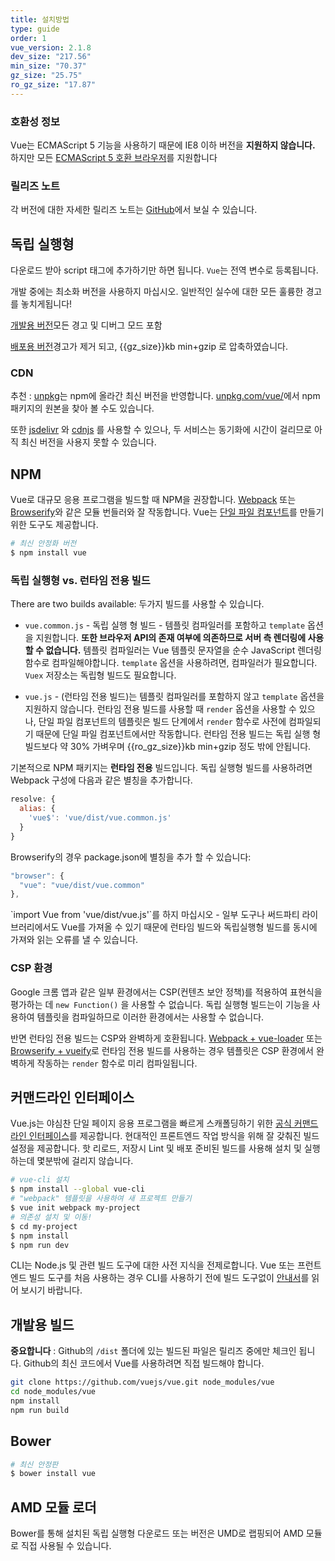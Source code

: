 ```yaml
---
title: 설치방법
type: guide
order: 1
vue_version: 2.1.8
dev_size: "217.56"
min_size: "70.37"
gz_size: "25.75"
ro_gz_size: "17.87"
---
```


### 호환성 정보

Vue는 ECMAScript 5 기능을 사용하기 때문에 IE8 이하 버전을 **지원하지 않습니다.** 하지만 모든 [ECMAScript 5 호환 브라우저](http://caniuse.com/#feat=es5)를 지원합니다

### 릴리즈 노트

각 버전에 대한 자세한 릴리즈 노트는 [GitHub](https://github.com/vuejs/vue/releases)에서 보실 수 있습니다.

## 독립 실행형

다운로드 받아 script 태그에 추가하기만 하면 됩니다. `Vue`는 전역 변수로 등록됩니다.

<p class = "tip">개발 중에는 최소화 버전을 사용하지 마십시오. 일반적인 실수에 대한 모든 훌륭한 경고를 놓치게됩니다! </p>

<div id="downloads">
<a class="button" href="/js/vue.js" download>개발용 버전</a><span class="light info">모든 경고 및 디버그 모드 포함</span>

<a class="button" href="/js/vue.min.js" download>배포용 버전</a><span class="light info">경고가 제거 되고, {{gz_size}}kb min+gzip 로 압축하였습니다.</span>
</div>

### CDN

추천 : [unpkg](https://unpkg.com/vue/dist/vue.js)는 npm에 올라간 최신 버전을 반영합니다. [unpkg.com/vue/](https://unpkg.com/vue/)에서 npm 패키지의 원본을 찾아 볼 수도 있습니다.

또한 [jsdelivr](//cdn.jsdelivr.net/vue/{{vue_version}}/vue.js) 와 [cdnjs](//cdnjs.cloudflare.com/ajax/libs/vue/{{vue_version}}/vue.js) 를 사용할 수 있으나, 두 서비스는 동기화에 시간이 걸리므로 아직 최신 버전을 사용지 못할 수 있습니다.

## NPM

Vue로 대규모 응용 프로그램을 빌드할 때 NPM을 권장합니다. [Webpack](http://webpack.github.io/) 또는 [Browserify](http://browserify.org/)와 같은 모듈 번들러와 잘 작동합니다. Vue는 [단일 파일 컴포넌트](single-file-components.html)를 만들기 위한 도구도 제공합니다.

``` bash
# 최신 안정화 버전
$ npm install vue
```

### 독립 실행형 vs. 런타임 전용 빌드

There are two builds available:
두가지 빌드를 사용할 수 있습니다.

- `vue.common.js` - 독립 실행 형 빌드 - 템플릿 컴파일러를 포함하고 `template` 옵션을 지원합니다. **또한 브라우저 API의 존재 여부에 의존하므로 서버 측 렌더링에 사용할 수 없습니다.** 템플릿 컴파일러는 Vue 템플릿 문자열을 순수 JavaScript 렌더링 함수로 컴파일해야합니다. `template` 옵션을 사용하려면, 컴파일러가 필요합니다. `Vuex` 저장소는 독립형 빌드도 필요합니다.

- `vue.js` - (런타임 전용 빌드)는 템플릿 컴파일러를 포함하지 않고 `template` 옵션을 지원하지 않습니다. 런타임 전용 빌드를 사용할 때 `render` 옵션을 사용할 수 있으나, 단일 파일 컴포넌트의 템플릿은 빌드 단계에서 `render` 함수로 사전에 컴파일되기 때문에 단일 파일 컴포넌트에서만 작동합니다. 런타임 전용 빌드는 독립 실행 형 빌드보다 약 30% 가벼우며 {{ro_gz_size}}kb min+gzip 정도 밖에 안됩니다.

기본적으로 NPM 패키지는 **런타임 전용** 빌드입니다. 독립 실행형 빌드를 사용하려면 Webpack 구성에 다음과 같은 별칭을 추가합니다.

``` js
resolve: {
  alias: {
    'vue$': 'vue/dist/vue.common.js'
  }
}
```

Browserify의 경우 package.json에 별칭을 추가 할 수 있습니다:

``` js
"browser": {
  "vue": "vue/dist/vue.common"
},
```

<p class="tip">`import Vue from 'vue/dist/vue.js'`를 하지 마십시오 - 일부 도구나 써드파티 라이브러리에서도 Vue를 가져올 수 있기 때문에 런타임 빌드와 독립실행형 빌드를 동시에 가져와 읽는 오류를 낼 수 있습니다.</p>

### CSP 환경

Google 크롬 앱과 같은 일부 환경에서는 CSP(컨텐츠 보안 정책)를 적용하여 표현식을 평가하는 데 `new Function()` 을 사용할 수 없습니다. 독립 실행형 빌드는이 기능을 사용하여 템플릿을 컴파일하므로 이러한 환경에서는 사용할 수 없습니다.

반면 런타임 전용 빌드는 CSP와 완벽하게 호환됩니다. [Webpack + vue-loader](https://github.com/vuejs-templates/webpack-simple) 또는 [Browserify + vueify](https://github.com/vuejs-templates/browserify-simple)로 런타임 전용 빌드를 사용하는 경우 템플릿은 CSP 환경에서 완벽하게 작동하는 `render` 함수로 미리 컴파일됩니다.

## 커맨드라인 인터페이스

Vue.js는 야심찬 단일 페이지 응용 프로그램을 빠르게 스캐폴딩하기 위한 [공식 커맨드라인 인터페이스](https://github.com/vuejs/vue-cli)를 제공합니다. 현대적인 프론트엔드 작업 방식을 위해 잘 갖춰진 빌드 설정을 제공합니다. 핫 리로드, 저장시 Lint 및 배포 준비된 빌드를 사용해 설치 및 실행하는데 몇분밖에 걸리지 않습니다.

``` bash
# vue-cli 설치
$ npm install --global vue-cli
# "webpack" 템플릿을 사용하여 새 프로젝트 만들기
$ vue init webpack my-project
# 의존성 설치 및 이동!
$ cd my-project
$ npm install
$ npm run dev
```

<p class="tip">CLI는 Node.js 및 관련 빌드 도구에 대한 사전 지식을 전제로합니다. Vue 또는 프런트 엔드 빌드 도구를 처음 사용하는 경우 CLI를 사용하기 전에 빌드 도구없이 <a href="./">안내서</a>를 읽어 보시기 바랍니다.</p>

## 개발용 빌드

**중요합니다** : Github의 `/dist` 폴더에 있는 빌드된 파일은 릴리즈 중에만 체크인 됩니다. Github의 최신 코드에서 Vue를 사용하려면 직접 빌드해야 합니다.

``` bash
git clone https://github.com/vuejs/vue.git node_modules/vue
cd node_modules/vue
npm install
npm run build
```

## Bower

``` bash
# 최신 안정판
$ bower install vue
```

## AMD 모듈 로더

Bower를 통해 설치된 독립 실행형 다운로드 또는 버전은 UMD로 랩핑되어 AMD 모듈로 직접 사용될 수 있습니다.
